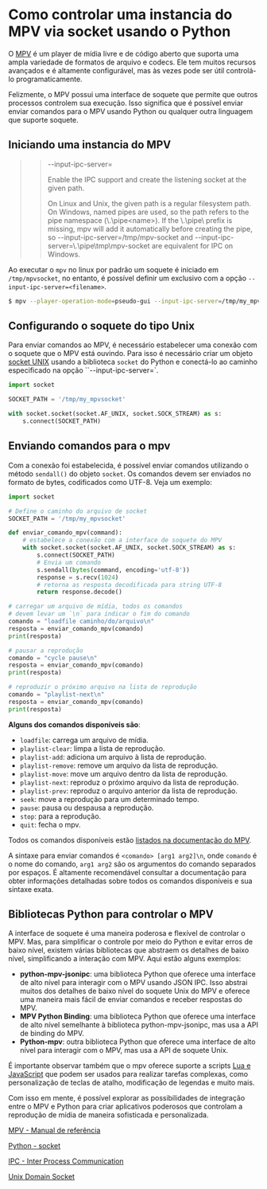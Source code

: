 # Como controlar uma instancia do MPV via socket usando o Python


O [MPV](https://mpv.io/) é um player de mídia livre e de código aberto que suporta uma ampla variedade de formatos de arquivo e codecs. Ele tem muitos recursos avançados e é altamente configurável, mas às vezes pode ser útil controlá-lo programaticamente. 

Felizmente, o MPV possui uma interface de soquete que permite que outros processos controlem sua execução. Isso significa que é possível enviar enviar comandos para o MPV usando Python ou qualquer outra linguagem que suporte soquete.


## Iniciando uma instancia do MPV 

>> --input-ipc-server=<filename>
>>
>>    Enable the IPC support and create the listening socket at the given path.
>>
>>    On Linux and Unix, the given path is a regular filesystem path. On Windows, named pipes are used, so the path refers to the pipe namespace (\\.\pipe\<name>). If the \\.\pipe\ prefix is missing, mpv will add it automatically before creating the pipe, so --input-ipc-server=/tmp/mpv-socket and --input-ipc-server=\\.\pipe\tmp\mpv-socket are equivalent for IPC on Windows.  

Ao executar o `mpv` no linux por padrão um soquete é iniciado em `/tmp/mpvsocket`, no entanto, é possível definir um exclusivo com a opção `--input-ipc-server=<filename>`. 


```bash
$ mpv --player-operation-mode=pseudo-gui --input-ipc-server=/tmp/my_mpvsocket
```

## Configurando o soquete do tipo Unix

Para enviar comandos ao MPV, é necessário estabelecer uma conexão com o soquete que o MPV está ouvindo. Para isso é necessário criar um objeto [socket UNIX](https://en.wikipedia.org/wiki/Unix_domain_socket) usando a biblioteca `socket` do Python e conectá-lo ao caminho especificado na opção ``--input-ipc-server=`. 


```python
import socket

SOCKET_PATH = '/tmp/my_mpvsocket'

with socket.socket(socket.AF_UNIX, socket.SOCK_STREAM) as s:
    s.connect(SOCKET_PATH)

```

## Enviando comandos para o mpv 

Com a conexão foi estabelecida, é possível enviar comandos utilizando o método `sendall()` do objeto `socket`. Os comandos devem ser enviados no formato de bytes, codificados como UTF-8. Veja um exemplo:


```python
import socket

# Define o caminho do arquivo de socket
SOCKET_PATH = '/tmp/my_mpvsocket'

def enviar_comando_mpv(command):
    # estabelece a conexão com a interface de soquete do MPV
    with socket.socket(socket.AF_UNIX, socket.SOCK_STREAM) as s:
        s.connect(SOCKET_PATH)
        # Envia um comando 
        s.sendall(bytes(command, encoding='utf-8'))
        response = s.recv(1024)
        # retorna as resposta decodificada para string UTF-8
        return response.decode()

# carregar um arquivo de mídia, todos os comandos 
# devem levar um `\n` para indicar o fim do comando
comando = "loadfile caminho/do/arquivo\n"
resposta = enviar_comando_mpv(comando)
print(resposta)

# pausar a reprodução
comando = "cycle pause\n"
resposta = enviar_comando_mpv(comando)
print(resposta)

# reproduzir o próximo arquivo na lista de reprodução
comando = "playlist-next\n"
resposta = enviar_comando_mpv(comando)
print(resposta)

```

**Alguns dos comandos disponíveis são**:

- `loadfile`: carrega um arquivo de mídia.
- `playlist-clear`: limpa a lista de reprodução.
- `playlist-add`: adiciona um arquivo à lista de reprodução.
- `playlist-remove`: remove um arquivo da lista de reprodução.
- `playlist-move`: move um arquivo dentro da lista de reprodução.
- `playlist-next`: reproduz o próximo arquivo da lista de reprodução.
- `playlist-prev`: reproduz o arquivo anterior da lista de reprodução.
- `seek`: move a reprodução para um determinado tempo.
- `pause`: pausa ou despausa a reprodução.
- `stop`: para a reprodução.
- `quit`: fecha o mpv.


Todos os comandos disponíveis estão [listados na documentação do MPV](https://mpv.io/manual/stable/#list-of-input-commands). 

A sintaxe para enviar comandos é  `<comando> [arg1 arg2]\n`, onde `comando` é o nome do comando, `arg1 arg2` são os argumentos do comando separados por espaços. É altamente recomendável consultar a documentação para obter informações detalhadas sobre todos os comandos disponíveis e sua sintaxe exata.

## Bibliotecas Python para controlar o MPV

A interface de soquete é uma maneira poderosa e flexível de controlar o MPV. Mas, para simplificar o controle por meio do Python e evitar erros de baixo nível, existem várias bibliotecas que abstraem os detalhes de baixo nível, simplificando a interação com MPV. Aqui estão alguns exemplos:

- **python-mpv-jsonipc**: uma biblioteca Python que oferece uma interface de alto nível para interagir com o MPV usando JSON IPC. Isso abstrai muitos dos detalhes de baixo nível do soquete Unix do MPV e oferece uma maneira mais fácil de enviar comandos e receber respostas do MPV.
- **MPV Python Binding**: uma biblioteca Python que oferece uma interface de alto nível semelhante à biblioteca python-mpv-jsonipc, mas usa a API de binding do MPV.
- **Python-mpv**: outra biblioteca Python que oferece uma interface de alto nível para interagir com o MPV, mas usa a API de soquete Unix.

É importante observar também que o mpv oferece suporte a scripts [Lua e JavaScript](https://github.com/mpv-player/mpv/wiki/User-Scripts) que podem ser usados para realizar tarefas complexas, como personalização de teclas de atalho, modificação de legendas e muito mais. 

Com isso em mente, é possível explorar as possibilidades de integração entre o MPV e Python para criar aplicativos poderosos que controlam a reprodução de mídia de maneira sofisticada e personalizada.


[MPV - Manual de referência](https://mpv.io/manual/)

[Python - socket](https://docs.python.org/3/library/socket.html#socket-families)

[IPC - Inter Process Communication](https://en.wikipedia.org/wiki/Inter-process_communication)

[Unix Domain Socket](https://en.wikipedia.org/wiki/Unix_domain_socket)

